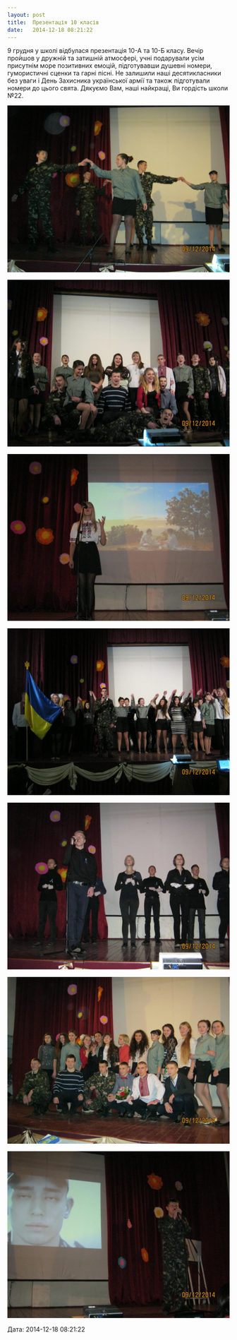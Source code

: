```yaml
---
layout: post
title:  Презентація 10 класів
date:   2014-12-18 08:21:22
---
```

9 грудня у школі відбулася презентація 10-А та 10-Б класу. Вечір пройшов у дружній та затишній атмосфері, учні подарували усім присутнім море позитивних емоцій, підготувавши душевні номери, гумористичні сценки та гарні пісні. Не залишили наші десятикласники без уваги і День Захисника української армії та також підготували номери до цього свята. Дякуємо Вам, наші найкращі, Ви гордість школи №22.

![](/assets/tiger-1418883141.jpg)

![](/assets/tiger-1418883191.jpg)

![](/assets/tiger-1418883272.jpg)

![](/assets/tiger-1418883353.jpg)

![](/assets/tiger-1418883399.jpg)

![](/assets/tiger-1418883440.jpg)

![](/assets/tiger-1418883475.jpg)  

  
Дата: 2014-12-18 08:21:22